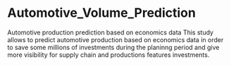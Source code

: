 # Automotive_Volume_Prediction
Automotive production prediction based on economics data
This study allows to predict automotive production based on economics data in order to save some millions of investments during the planinng period and give more visibility for supply chain and productions features investments.

